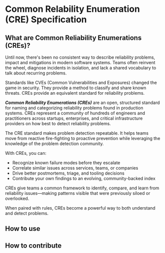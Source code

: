 # Common Relability Enumeration (CRE) Specification

## What are Common Reliability Enumerations (CREs)?

Until now, there's been no consistent way to describe reliability problems, impact and mitigations in modern software systems. Teams often reinvent the wheel, diagnose incidents in isolation, and lack a shared vocabulary to talk about recurring problems.

Standards like CVEs (Common Vulnerabilities and Exposures) changed the game in security. They provide a method to classify and share known threats. CREs provide an equivalent standard for reliability problems.

***Common Reliability Enumerations (CREs)*** are an open, structured standard for naming and categorizing reliability problems found in production systems. CREs represent a community of hundreds of engineers and practitioners across startups, enterprises, and critical infrastructure providers on how best to detect reliability problems.

The CRE standard makes problem detection repeatable. It helps teams move from reactive fire-fighting to proactive prevention while leveraging the knowledge of the problem detection community.

With CREs, you can:

* Recognize known failure modes before they escalate
* Correlate similar issues across services, teams, or companies
* Drive better postmortems, triage, and tooling decisions
* Contribute your own findings to an evolving, community-backed index

CREs give teams a common framework to identify, compare, and learn from reliability issues—making patterns visible that were previously siloed or overlooked.

When paired with rules, CREs become a powerful way to both understand and detect problems.

## How to use

## How to contribute
